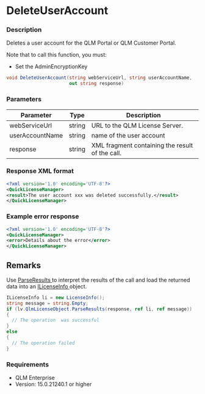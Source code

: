 # DeleteUserAccount

### Description

Deletes a user account for the QLM Portal or QLM Customer Portal.

Note that to call this function, you must:

* Set the AdminEncryptionKey

```csharp
void DeleteUserAccount(string webServiceUrl, string userAccountName, 
                       out string response)
```

### Parameters

| Parameter       |  Type  | Description                                     |
| --------------- | :----: | ----------------------------------------------- |
| webServiceUrl   | string | URL to the QLM License Server.                  |
| userAccountName | string | name of the user account                        |
| response        | string | XML fragment containing the result of the call. |

### Response XML format

```xml
<?xml version='1.0' encoding='UTF-8'?>
<QuickLicenseManager>
<result>The user account xxx was deleted successfully.</result>
</QuickLicenseManager>
```

### Example error response

```xml
<?xml version='1.0' encoding='UTF-8'?>
<QuickLicenseManager>
<error>Details about the error</error>
</QuickLicenseManager>
```

## Remarks

Use [ParseResults ](https://soraco.readme.io/reference/parseresults)to interpret the results of the call and load the returned data into an [ILicenseInfo ](https://soraco.readme.io/reference/ilicenseinfo)object.

```c#
ILicenseInfo li = new LicenseInfo();
string message = string.Empty;
if (lv.QlmLicenseObject.ParseResults(response, ref li, ref message))
{
  // The operation  was successful	
}
else
{
  // The operation failed
}
```

### Requirements

* QLM Enterprise
* Version: 15.0.21240.1 or higher

